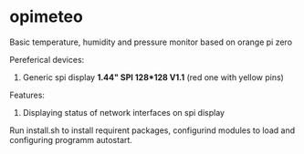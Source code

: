 # opimeteo
Basic temperature, humidity and pressure monitor based on orange pi zero

Pereferical devices:
1. Generic spi display __1.44" SPI 128*128 V1.1__ (red one with yellow pins)

Features:
1. Displaying status of network interfaces on spi display

Run install.sh to install requirent packages, configurind modules to load and  configuring programm autostart.
